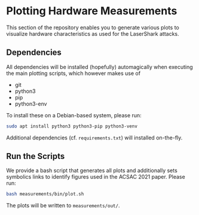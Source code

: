 # Plotting Hardware Measurements

This section of the repository enables you to generate various plots to
visualize hardware characteristics as used for the LaserShark attacks.

## Dependencies

All dependencies will be installed (hopefully) automagically when
executing the main plotting scripts, which however makes use of

- git
- python3
- pip
- python3-env

To install these on a Debian-based system, please run:

```bash
sudo apt install python3 python3-pip python3-venv
```

Additional dependencies (cf. `requirements.txt`) will installed
on-the-fly.

## Run the Scripts

We provide a bash script that generates all plots and additionally sets
symbolics links to identify figures used in the ACSAC 2021 paper. Please
run:

```bash
bash measurements/bin/plot.sh
```

The plots will be written to `measurements/out/`.

